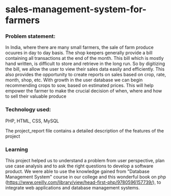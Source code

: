 # sales-management-system-for-farmers

### Problem statement:
In India, where there are many small farmers, the sale of farm produce ocuures in day to day basis. The shop keepers generally provide a bill containing all transactions at the end of the month. This bill which is mostly hand written, is difficult to store and retrieve in the long run. So by digitizing the bill, we allow the user to view their sales data easily and efficiently. This also provides the opportunity to create reports on sales based on crop, rate, month, shop, etc. 
With growth in the user database we can begin recommending crops to sow, based on estimated prices. This will help empower the farmer to make the crucial decision of when, where and how to sell their valuable produce

### Technology used: 
PHP, HTML, CSS, MySQL

The project_report file contains a detailed description of the features of the project

### Learning
This project helped us to understand a problem from user perspective, plan use case analysis and to ask the right questions to develop a software product. We were able to use the knowledge gained from "Database Management System" course in our college and this wonderful book on php (https://www.oreilly.com/library/view/head-first-php/9780596157739/), to integrate web applications and database management systems.
